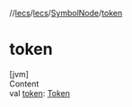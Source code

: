 //[lecs](../../index.md)/[lecs](../index.md)/[SymbolNode](index.md)/[token](token.md)



# token  
[jvm]  
Content  
val [token](token.md): [Token](../-token/index.md)  



